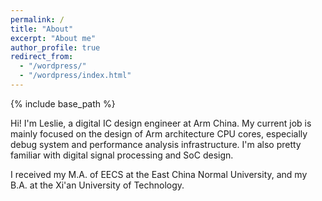 ```yaml
---
permalink: /
title: "About"
excerpt: "About me"
author_profile: true
redirect_from: 
  - "/wordpress/"
  - "/wordpress/index.html"
---
```


{% include base_path %}

Hi! I'm Leslie, a digital IC design engineer at Arm China. My current job is mainly focused on the design of Arm architecture CPU cores, especially debug system and performance analysis infrastructure. I'm also pretty familiar with digital signal processing and SoC design.

I received my M.A. of EECS at the East China Normal University, and my B.A. at the Xi'an University of Technology. 
